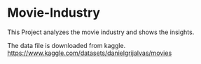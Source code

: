 # Movie-Industry

This Project analyzes the movie industry and shows the insights.

The data file is downloaded from kaggle. https://www.kaggle.com/datasets/danielgrijalvas/movies
